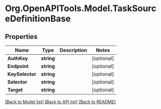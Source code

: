 # Org.OpenAPITools.Model.TaskSourceDefinitionBase

## Properties

Name | Type | Description | Notes
------------ | ------------- | ------------- | -------------
**AuthKey** | **string** |  | [optional] 
**Endpoint** | **string** |  | [optional] 
**KeySelector** | **string** |  | [optional] 
**Selector** | **string** |  | [optional] 
**Target** | **string** |  | [optional] 

[[Back to Model list]](../README.md#documentation-for-models) [[Back to API list]](../README.md#documentation-for-api-endpoints) [[Back to README]](../README.md)

